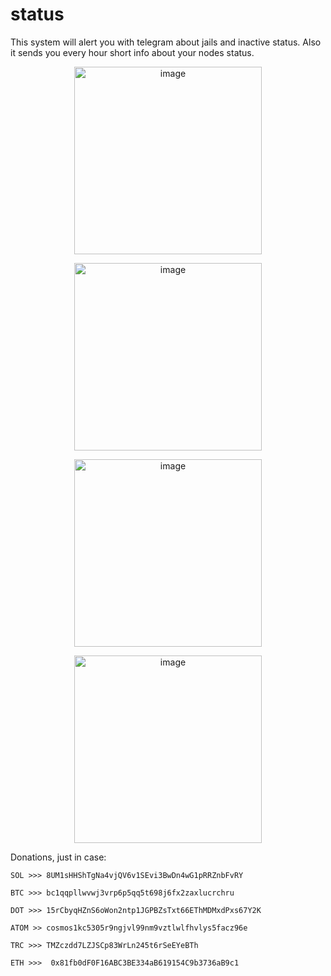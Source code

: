 # status
This system will alert you with telegram about jails and inactive status. Also it sends you every hour short info about your nodes status.

<p align="center">
  <img width="300" alt="image" src="https://user-images.githubusercontent.com/41644451/169718035-70aa9c84-2a92-41da-9949-ea0ad5dc570a.png">
</p>
<p align="center">
  <img width="300" alt="image" src="https://user-images.githubusercontent.com/41644451/169718096-c93b235e-6909-447e-b694-af0990c42c74.png">
</p>
<p align="center">
  <img width="300" alt="image" src="https://user-images.githubusercontent.com/41644451/169718180-4466b76e-dfa4-4dd2-9eb8-769445909650.png">
</p>
<p align="center">
  <img width="300" alt="image" src="https://user-images.githubusercontent.com/41644451/169718085-ffb7bd55-bf69-4bda-802b-6ad1b7981009.png">
</p>

Donations, just in case:

`SOL >>> 8UM1sHHShTgNa4vjQV6v1SEvi3BwDn4wG1pRRZnbFvRY`

`BTC >>> bc1qqpllwvwj3vrp6p5qq5t698j6fx2zaxlucrchru`

`DOT >>> 15rCbyqHZnS6oWon2ntp1JGPBZsTxt66EThMDMxdPxs67Y2K`

`ATOM >> cosmos1kc5305r9ngjvl99nm9vztlwlfhvlys5facz96e`

`TRC >>> TMZczdd7LZJSCp83WrLn245t6rSeEYeBTh`

`ETH >>>  0x81fb0dF0F16ABC3BE334aB619154C9b3736aB9c1`
